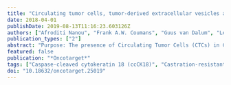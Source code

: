 ```yaml
---
title: "Circulating tumor cells, tumor-derived extracellular vesicles and plasma cytokeratins in castration-resistant prostate cancer patients"
date: 2018-04-01
publishDate: 2019-08-13T11:16:23.603126Z
authors: ["Afroditi Nanou", "Frank A.W. Coumans", "Guus van Dalum", "Leonie L. Zeune", "David Dolling", "Wendy Onstenk", "Mateus Crespo", "Mariane Sousa Fontes", "Pasquale Rescigno", "Gemma Fowler", "Penny Flohr", "Christoph Brune", "Stefan Sleijfer", "Johann S. de Bono", "Leon W.M.M. Terstappen"]
publication_types: ["2"]
abstract: "Purpose: The presence of Circulating Tumor Cells (CTCs) in Castration-Resistant Prostate Cancer (CRPC) patients is associated with poor prognosis. In this study, we evaluated the association of clinical outcome in 129 CRPC patients with CTCs, tumor-derived Extracellular Vesicles (tdEVs) and plasma levels of total (CK18) and caspase-cleaved cytokeratin 18 (ccCK18). Experimental Design: CTCs and tdEVs were isolated with the CellSearch system and automatically enumerated. Cut-off values dichotomizing patients into favorable and unfavorable groups of overall survival were set on a retrospective data set of 84 patients and validated on a prospective data set of 45 patients. Plasma levels of CK18 and ccCK18 were assessed by ELISAs. Results: CTCs, tdEVs and both cytokeratin plasma levels were significantly increased in CRPC patients compared to healthy donors (HDs). All biomarkers except for ccCK18 were prognostic showing a decreased median overall survival for the unfavorable groups of 9.2 vs 21.1, 8.1 vs 23.0 and 10.0 vs 21.5 months respectively. In multivariable Cox regression analysis, tdEVs remained significant. Conclusions: Automated CTC and tdEV enumeration allows fast and reliable scoring eliminating inter- and intra- operator variability. tdEVs provide similar prognostic information to CTC counts."
featured: false
publication: "*Oncotarget*"
tags: ["Caspase-cleaved cytokeratin 18 (ccCK18)", "Castration-resistant prostate cancer (CRPC)", "Circulating tumor cells (CTCs)", "Cytokeratin 18 (CK18)", "Tumor-derived Extracellular Vesicles (tdEVs)"]
doi: "10.18632/oncotarget.25019"
---
```


